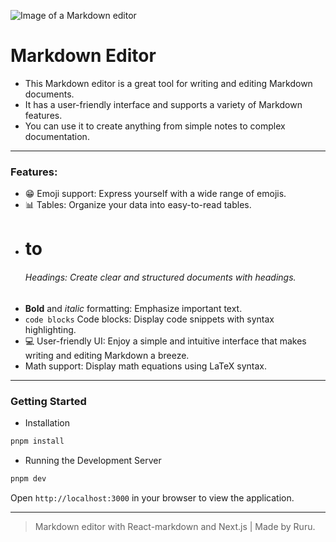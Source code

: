 ![Image of a Markdown editor](https://github.com/ruru-m07/md-editor/assets/142723369/0d993933-2ee2-4e15-8c21-a48332fb342a)

# Markdown Editor

- This Markdown editor is a great tool for writing and editing Markdown documents.
- It has a user-friendly interface and supports a variety of Markdown features.
- You can use it to create anything from simple notes to complex documentation.

---

### Features:

- 😁 Emoji support: Express yourself with a wide range of emojis.
- 📊 Tables: Organize your data into easy-to-read tables.
- <h1> to <h6> Headings: Create clear and structured documents with headings.
- **Bold** and _italic_ formatting: Emphasize important text.
- `code blocks` Code blocks: Display code snippets with syntax highlighting.
- 💻 User-friendly UI: Enjoy a simple and intuitive interface that makes writing and editing Markdown a breeze.
- Math support: Display math equations using LaTeX syntax.

---

### Getting Started

-   Installation

```bash
pnpm install
```

- Running the Development Server

```bash
pnpm dev
```

Open `http://localhost:3000` in your browser to view the application.

---

> Markdown editor with React-markdown and Next.js | Made by Ruru.
